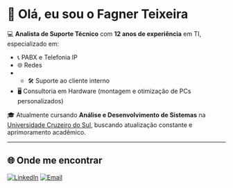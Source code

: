 # 👋 Olá, eu sou o Fagner Teixeira

💻 **Analista de Suporte Técnico** com **12 anos de experiência** em TI, especializado em:
- 📞 PABX e Telefonia IP
- 🌐 Redes
- - 🛠️ Suporte ao cliente interno
- 🖥️ Consultoria em Hardware (montagem e otimização de PCs personalizados)


🎓 Atualmente cursando **Análise e Desenvolvimento de Sistemas** na [Universidade Cruzeiro do Sul](https://www.cruzeirodosul.edu.br/), buscando atualização constante e aprimoramento acadêmico.


---

## 🌐 Onde me encontrar
[![LinkedIn](https://img.shields.io/badge/LinkedIn-0A66C2?style=for-the-badge&logo=linkedin&logoColor=white)](https://www.linkedin.com/in/fagner-teixeira-2ba569134/)
[![Email](https://img.shields.io/badge/Email-0078D4?style=for-the-badge&logo=microsoft-outlook&logoColor=white)](mailto:teixeira.fagner@gmail.com)
